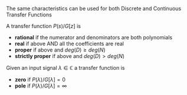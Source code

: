 The same characteristics can be used for both Discrete and Continuous Transfer Functions

A transfer function $P(s)$/$G[z]$ is
- **rational** if the numerator and denominators are both polynomials
- **real** if above AND all the coefficients are real
- **proper** if above and $deg(D)\ge deg(N)$
- **strictly proper** if above and  $deg(D)>deg(N)$

Given an input signal $\lambda \in\mathbb{C}$ a transfer function is
- **zero** if ${P(\lambda)} / {G[\lambda]} = 0$
- **pole** if ${P(\lambda)} / {G[\lambda]} = \infty$